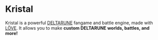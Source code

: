# Kristal

Kristal is a powerful [DELTARUNE](https://deltarune.com/) fangame and battle engine, made with [LÖVE](https://love2d.org/). It allows you to make **custom DELTARUNE worlds, battles, and more!**

